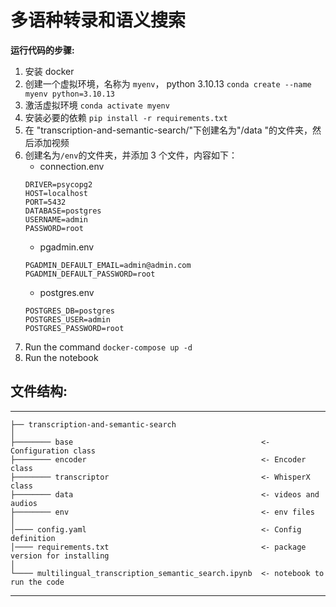 # 多语种转录和语义搜索

**运行代码的步骤:**
1. 安装 docker
2. 创建一个虚拟环境，名称为 `myenv`， python 3.10.13
`conda create --name myenv python=3.10.13`
3. 激活虚拟环境
`conda activate myenv`
4. 安装必要的依赖
`pip install -r requirements.txt`
5. 在 "transcription-and-semantic-search/"下创建名为"/data "的文件夹，然后添加视频
6. 创建名为`/env`的文件夹，并添加 3 个文件，内容如下：
    - connection.env
    ```
    DRIVER=psycopg2
    HOST=localhost
    PORT=5432     
    DATABASE=postgres
    USERNAME=admin
    PASSWORD=root
    ```
    - pgadmin.env
    ```
    PGADMIN_DEFAULT_EMAIL=admin@admin.com
    PGADMIN_DEFAULT_PASSWORD=root
    ```
    - postgres.env
    ```
    POSTGRES_DB=postgres
    POSTGRES_USER=admin
    POSTGRES_PASSWORD=root
    ```
3. Run the command `docker-compose up -d`
4. Run the notebook

## 文件结构:
------------

    ├── transcription-and-semantic-search
    │
    ├──────── base                                          <- Configuration class
    ├──────── encoder                                       <- Encoder class
    ├──────── transcriptor                                  <- WhisperX class
    ├──────── data                                          <- videos and audios
    ├──────── env                                           <- env files
    │
    │──── config.yaml                                       <- Config definition
    │──── requirements.txt                                  <- package version for installing
    │
    └──── multilingual_transcription_semantic_search.ipynb  <- notebook to run the code
--------
